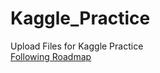 # Kaggle_Practice
Upload Files for Kaggle Practice <br>
[Following Roadmap](https://kaggle-kr.tistory.com/32)
